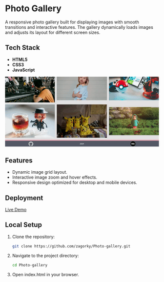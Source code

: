 # Photo Gallery

A responsive photo gallery built for displaying images with smooth transitions and interactive features. The gallery dynamically loads images and adjusts its layout for different screen sizes.

## Tech Stack

- **HTML5**
- **CSS3**
- **JavaScript**

![screenshort](https://github.com/zagorky/zagorky/raw/0159dd08fcf5ca5c8a47c29183090e62a7d8fbe9/src/gallery.gif)

## Features

- Dynamic image grid layout.
- Interactive image zoom and hover effects.
- Responsive design optimized for desktop and mobile devices.

## Deployment

[Live Demo](https://zagorky.github.io/Photo-gallery/photo-gallery)

## Local Setup

1. Clone the repository:
   ```bash
   git clone https://github.com/zagorky/Photo-gallery.git
   ```
2. Navigate to the project directory:

   ```bash
   cd Photo-gallery
   ```

3. Open index.html in your browser.
